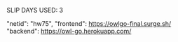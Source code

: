 SLIP DAYS USED: 3

"netid": "hw75",
"frontend": https://owlgo-final.surge.sh/ <br/>
"backend": https://owl-go.herokuapp.com/
